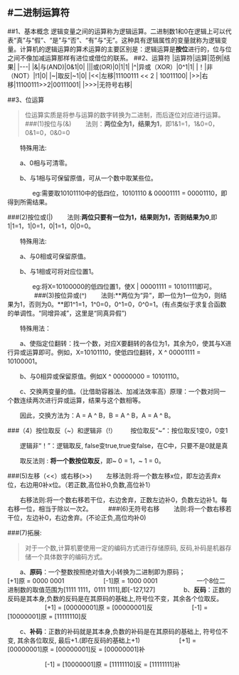 ﻿#二进制运算符
---
##1、基本概念
逻辑变量之间的运算称为逻辑运算。二进制数1和0在逻辑上可以代表“真”与“假”、“是”与“否”、“有”与“无”。这种具有逻辑属性的变量就称为逻辑变量。计算机的逻辑运算的算术运算的主要区别是：逻辑运算是**按位**进行的，位与位之间不像加减运算那样有进位或借位的联系。
##2、运算符
|运算符|运算|范例|结果|
|---|
|&|与(AND)|0&1|0|
|\||或(OR)|0\|1|1|
|^|异或（XOR）|0^1|1|
|！|非（NOT）|!1|0|
|~|取反|~1|0|
|<<|左移|11100111 << 2 | 10011100|
|\>>|右移|11100111>>2|00111001|
|\>>>|无符号右移|

##3、位运算
>位运算实质是将参与运算的数字转换为二进制，而后逐位对应进行运算。
###(1)按位与(&)
  法则：**两位全为1，结果为1**，即1&1=1，1&0=0，0&1=0，0&0=0 

  特殊用法:

  a、0相与可清零。

  b、与1相与可保留原值，可从一个数中取某些位。

    eg:需要取10101110中的低四位，10101110 & 00001111 = 00001110，即得到所需结果。
    

###(2)按位或(|)
  法则:**两位只要有一位为1，结果则为1，否则结果为0**,即1|1=1，1|0=1，0|1=1，0|0=0。

  特殊用法:

  a、与0相或可保留原值。

  b、与1相或可将对应位置1。

    eg:将X=10100000的低四位置1，使X | 00001111 = 10101111即可。
    
###(3)按位异或(^)
  法则:**两位为“异”，即一位为1一位为0，则结果为1，否则为0。**即1^1=1，1^0=0，0^1=0，0^0=1。(有点类似于求复合函数的单调性。“同增异减”，这里是“同真异假”)


  特殊用法：

  a、使指定位翻转：找一个数，对应X要翻转的各位为1，其余为0，使其与X进行异或运算即可。例如，X=10101110，使低四位翻转，X ^ 00001111 = 10100001。

  b、与0相异或保留原值。例如X ^ 00000000 = 10101110。

  c、交换两变量的值。（比借助容器法、加减法效率高）原理：一个数对同一个数连续两次进行异或运算，结果与这个数相等。

  因此，交换方法为：A = A ^ B，B = A ^ B，A = A ^ B。
  

###（4）按位取反（~）和逻辑非（!）
  按位取反“~”：按位取反1变0，0变1

  逻辑非“！”：逻辑取反, false变true,true变false，在C中，只要不是0就是真

  取反法则 :  **将一个数按位取反**，即~ 0 = 1，~ 1 = 0。

###(5)左移（<<）或右移(>>)
  左移法则:将一个数左移x位，即左边丢弃x位，右边用0补x位。（若正数,高位补0,负数,高位补1）

  右移法则:将一个数右移若干位，右边舍弃，正数左边补0，负数左边补1。每右移一位，相当于除以一次2。
  
###(6)无符号右移
  法则:将一个数右移若干位，左边补0，右边舍弃。(不论正负,高位均补0)

###(7)拓展:
>对于一个数,计算机要使用一定的编码方式进行存储原码, 反码,补码是机器存储一个具体数字的编码方式。

  a、**原码**：一个整数按照绝对值大小转换为二进制即为原码；
      [+1]原 = 0000 0001
      [-1]原 = 1000 0001
      一个8位二进制数的取值范围为[1111 1111，0111 1111],即[-127,127]
  
  b、**反码**：正数的反码是其本身,负数的反码是在其原码的基础上,符号位不变，其余各个位取反。
      [+1] = [00000001]原 = [00000001]反
      [-1] = [10000001]原 = [11111110]反

  c、**补码**：正数的补码就是其本身,负数的补码是在其原码的基础上, 符号位不变, 其余各位取反, 最后+1.(即在反码的基础上+1)
      [+1] = [00000001]原 = [00000001]反 = [00000001]补

      [-1] = [10000001]原 = [11111110]反 = [11111111]补






